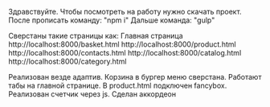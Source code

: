 Здравствуйте. Чтобы посмотреть на работу нужно скачать проект.
После прописать команду: "npm i"
Дальше команда: "gulp"

Сверстаны такие страницы как:
Главная страница
http://localhost:8000/basket.html
http://localhost:8000/product.html
http://localhost:8000/contacts.html
http://localhost:8000/catalog.html
http://localhost:8000/category.html

Реализован везде адаптив.
Корзина в бургер меню сверстана.
Работают табы на главной странице.
В product.html подключен fancybox. Реализован счетчик через js. Сделан аккордеон
